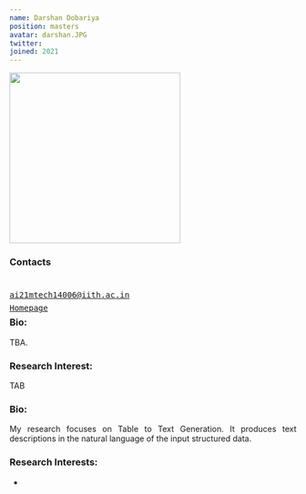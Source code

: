 ```yaml
---
name: Darshan Dobariya
position: masters
avatar: darshan.JPG
twitter: 
joined: 2021
---
```


<img width="300" src="{{site.baseurl}}/images/people/{{page.avatar}}" data-action="zoom">

### Contacts

<div class="row">
<column style="float:left; width:45px; text-align:right; padding-right:10px">
    <b><a href="mailto:ai21mtech14006@iith.ac.in" target="_blank"><i class="fa fa-envelope-o"></i></a></b><br>
    <span style="display: block; margin-bottom: 0.5em"></span>
    <b><a href="" target="_blank"><i class="fa fa-globe"></i></a></b>
    <span style="display: block; margin-bottom: 0.5em"></span>
</column>
<column style="float:left; width:600px;">
    <a href="mailto:ai21mtech14006@iith.ac.in" target="_blank"><samp>ai21mtech14006@iith.ac.in</samp></a>
    <span style="display: block; margin-bottom: 0.5em"></span>
    <a href="" target="_blank"><samp>Homepage</samp></a><br>
    <span style="display: block; margin-bottom: 0.5em"></span>
</column>
</div>
<span style="display: block; margin-bottom: 1em"></span>

### Bio:
TBA.

### Research Interest:
TAB

### Bio:
<p style="text-align:justify">
My research focuses on Table to Text Generation. It produces text descriptions in the natural language of the input structured data.
</p>

### Research Interests:
- 
